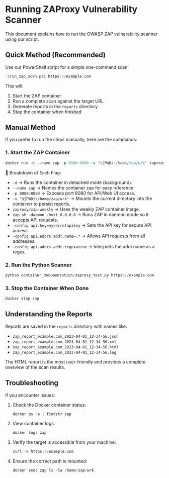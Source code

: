 # Running ZAProxy Vulnerability Scanner

This document explains how to run the OWASP ZAP vulnerability scanner using our script.

## Quick Method (Recommended)

Use our PowerShell script for a simple one-command scan:

```powershell
.\run_zap_scan.ps1 https://example.com
```

This will:
1. Start the ZAP container
2. Run a complete scan against the target URL
3. Generate reports in the `reports` directory
4. Stop the container when finished

## Manual Method

If you prefer to run the steps manually, here are the commands:

### 1. Start the ZAP Container

```powershell
docker run -d --name zap -p 8080:8080 -v "${PWD}:/home/zap/wrk" zaproxy/zap-weekly zap.sh -daemon -host 0.0.0.0 -config api.key=mysecretapikey -config api.addrs.addr.name=.* -config api.addrs.addr.regex=true
```

🔹 Breakdown of Each Flag:
- `-d` → Runs the container in detached mode (background).
- `--name zap` → Names the container zap for easy reference.
- `-p 8080:8080` → Exposes port 8080 for API/Web UI access.
- `-v "${PWD}:/home/zap/wrk"` → Mounts the current directory into the container to persist reports.
- `zaproxy/zap-weekly` → Uses the weekly ZAP container image.
- `zap.sh -daemon -host 0.0.0.0` → Runs ZAP in daemon mode so it accepts API requests.
- `-config api.key=mysecretapikey` → Sets the API key for secure API access.
- `-config api.addrs.addr.name=.*` → Allows API requests from all addresses.
- `-config api.addrs.addr.regex=true` → Interprets the addr.name as a regex.

### 2. Run the Python Scanner

```powershell
python container_documentation/zaproxy_test.py https://example.com
```

### 3. Stop the Container When Done

```powershell
docker stop zap
```

## Understanding the Reports

Reports are saved in the `reports` directory with names like:
- `zap_report_example.com_2023-04-01_12-34-56.json`
- `zap_report_example.com_2023-04-01_12-34-56.xml`
- `zap_report_example.com_2023-04-01_12-34-56.html`
- `zap_report_example.com_2023-04-01_12-34-56.log`

The HTML report is the most user-friendly and provides a complete overview of the scan results.

## Troubleshooting

If you encounter issues:

1. Check the Docker container status:
   ```powershell
   docker ps -a | findstr zap
   ```

2. View container logs:
   ```powershell
   docker logs zap
   ```

3. Verify the target is accessible from your machine:
   ```powershell
   curl -k https://example.com
   ```

4. Ensure the correct path is mounted:
   ```powershell
   docker exec zap ls -la /home/zap/wrk
   ```
